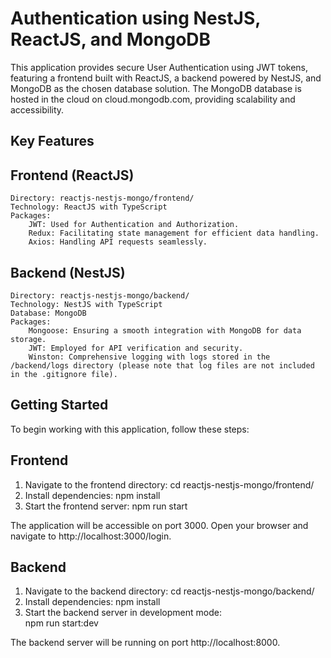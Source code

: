 # Authentication using NestJS, ReactJS, and MongoDB

This application provides secure User Authentication using JWT tokens, featuring a frontend built with ReactJS, a backend powered by NestJS, and MongoDB as the chosen database solution. The MongoDB database is hosted in the cloud on cloud.mongodb.com, providing scalability and accessibility.

## Key Features
## Frontend (ReactJS)
    Directory: reactjs-nestjs-mongo/frontend/
    Technology: ReactJS with TypeScript
    Packages:
        JWT: Used for Authentication and Authorization.
        Redux: Facilitating state management for efficient data handling.
        Axios: Handling API requests seamlessly.

## Backend (NestJS)
    Directory: reactjs-nestjs-mongo/backend/
    Technology: NestJS with TypeScript
    Database: MongoDB
    Packages:
        Mongoose: Ensuring a smooth integration with MongoDB for data storage.
        JWT: Employed for API verification and security.
        Winston: Comprehensive logging with logs stored in the /backend/logs directory (please note that log files are not included in the .gitignore file).

## Getting Started
To begin working with this application, follow these steps:

## Frontend
1. Navigate to the frontend directory:
    cd reactjs-nestjs-mongo/frontend/
2. Install dependencies:
    npm install
3. Start the frontend server:
    npm run start

The application will be accessible on port 3000. Open your browser and navigate to http://localhost:3000/login.


## Backend
1. Navigate to the backend directory:
    cd reactjs-nestjs-mongo/backend/
2. Install dependencies:
    npm install
3. Start the backend server in development mode:    
    npm run start:dev

The backend server will be running on port http://localhost:8000.